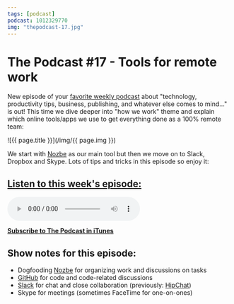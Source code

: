```yaml
---
tags: [podcast]
podcast: 1012329770
img: "thepodcast-17.jpg"
---
```


# The Podcast #17 - Tools for remote work

New episode of your [favorite weekly podcast][p] about "technology, productivity tips, business, publishing, and whatever else comes to mind..." is out! This time we dive deeper into "how we work" theme and explain which online tools/apps we use to get everything done as a 100% remote team:

<!--More-->

![{{ page.title }}](/img/{{ page.img }})

We start with [Nozbe][n] as our main tool but then we move on to Slack, Dropbox and Skype. Lots of tips and tricks in this episode so enjoy it:

## [Listen to this week's episode:][e]

<audio controls>
<source src="https://files.nozbe.com/podcast/017.mp3" type="audio/mpeg">
</audio>

**[Subscribe to The Podcast in iTunes][i]**

## Show notes for this episode:

  * Dogfooding [Nozbe](https://nozbe.com/) for organizing work and discussions on tasks
  * [GitHub](https://github.com/) for code and code-related discussions
  * [Slack](https://slack.com/) for chat and close collaboration (previously: [HipChat](https://www.hipchat.com/))
  * Skype for meetings (sometimes FaceTime for one-on-ones)

[e]: http://thepodcast.fm/episodes/17
[p]: https://michael.gratis/thepodcastfm
[n]: https://nozbe.com/?a=mike
[r]: https://michael.gratis/radex
[i]: https://michael.gratis/thepodcast